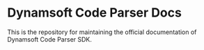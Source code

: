 # Dynamsoft Code Parser Docs

This is the repository for maintaining the official documentation of Dynamsoft Code Parser SDK.
